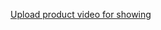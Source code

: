 

[Upload product video for showing ](https://github.com/Luko22/LaudoMobile/assets/89535176/03d8796a-0619-454c-b103-65a3d6db789b)
